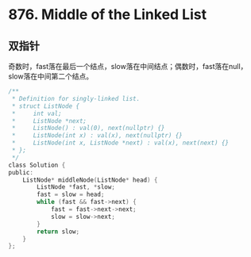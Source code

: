 # 876. Middle of the Linked List

## 双指针

奇数时，fast落在最后一个结点，slow落在中间结点；偶数时，fast落在null，slow落在中间第二个结点。

```c
/**
 * Definition for singly-linked list.
 * struct ListNode {
 *     int val;
 *     ListNode *next;
 *     ListNode() : val(0), next(nullptr) {}
 *     ListNode(int x) : val(x), next(nullptr) {}
 *     ListNode(int x, ListNode *next) : val(x), next(next) {}
 * };
 */
class Solution {
public:
    ListNode* middleNode(ListNode* head) {
        ListNode *fast, *slow;
        fast = slow = head;
        while (fast && fast->next) {
            fast = fast->next->next;
            slow = slow->next;
        }
        return slow;
    }
};
```